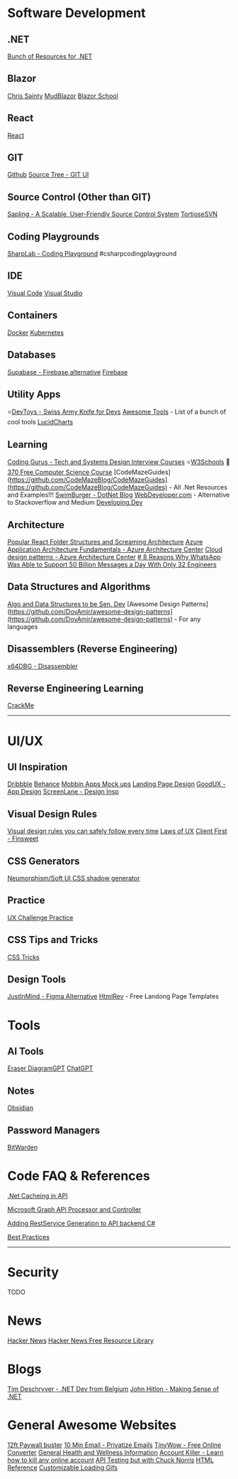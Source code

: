 # Software Development

## .NET
[Bunch of Resources for .NET](https://www.reddit.com/r/dotnet/comments/11lrf4p/best_netc_resources_for_senior_engineer/?utm_source=share&utm_medium=ios_app&utm_name=iossmf)

## Blazor

[Chris Sainty](https://chrissainty.com/)
[MudBlazor](https://mudblazor.com/)
[Blazor School](https://blazorschool.com/)

## React
[React](https://react.dev/learn)

## GIT 
[Github](https://github.com/)
[Source Tree - GIT UI](https://www.sourcetreeapp.com/)

## Source Control (Other than GIT)
[Sapling - A Scalable, User-Friendly Source Control System](https://sapling-scm.com/)
[TortioseSVN](https://tortoisesvn.net/)

## Coding Playgrounds
[SharpLab - Coding Playground](https://sharplab.io/) #csharpcodingplayground

## IDE
[Visual Code](https://code.visualstudio.com/)
[Visual Studio](https://visualstudio.microsoft.com/)

## Containers
[Docker](https://www.docker.com/)
[Kubernetes](https://kubernetes.io/)

## Databases
[Supabase - Firebase alternative](https://supabase.com/)
[Firebase](https://firebase.google.com/)

## Utility Apps
⭐[DevToys - Swiss Army Knife for Devs](https://devtoys.app/)
[Awesome Tools](https://www.notion.so/Awesome-Tools-0eae1820ee1843e793437208ccd069e9) - List of a bunch of cool tools
[LucidCharts](https://lucid.app/d)

## Learning
[Coding Gurus - Tech and Systems Design Interview Courses](https://www.designgurus.io/)
⭐[W3Schools](https://www.w3schools.com/)
🎒[370 Free Computer Science Course](https://www.freecodecamp.org/news/370-online-courses-with-real-college-credit-that-you-can-access-for-free-4fec5a28646/#computer-science)
[CodeMazeGuides](https://github.com/CodeMazeBlog/CodeMazeGuides](https://github.com/CodeMazeBlog/CodeMazeGuides) - All .Net Resources and Examples!!!
[SwimBurger - DotNet Blog](https://swimburger.net/)
[WebDeveloper.com](https://webdeveloper.com/) - Alternative to Stackoverflow and Medium
[Developing.Dev](https://www.developing.dev/)
## Architecture 
[Popular React Folder Structures and Screaming Architecture](https://profy.dev/article/react-folder-structure)
[Azure Application Architecture Fundamentals - Azure Architecture Center](https://learn.microsoft.com/en-us/azure/architecture/guide/)
[Cloud design patterns - Azure Architecture Center](https://learn.microsoft.com/en-us/azure/architecture/patterns/)
[# 8 Reasons Why WhatsApp Was Able to Support 50 Billion Messages a Day With Only 32 Engineers](https://newsletter.systemdesign.one/p/whatsapp-engineering)

## Data Structures and Algorithms
[Algo and Data Structures to be Sen. Dev](https://www.notion.so/Algo-and-Data-Structures-to-be-Sen-Dev-7e0245517da54c05a766320725c9e0bc)
[Awesome Design Patterns](https://github.com/DovAmir/awesome-design-patterns](https://github.com/DovAmir/awesome-design-patterns) - For any languages

## Disassemblers (Reverse Engineering)
[x64DBG - Disassembler](https://x64dbg.com/)


## Reverse Engineering Learning
[CrackMe](https://www.crackmes.one)


<hr>

# UI/UX

## UI Inspiration
[Dribbble](https://dribbble.com/)
[Behance](https://www.behance.net)
[Mobbin Apps Mock ups](https://mobbin.com/browse/ios/apps)
[Landing Page Design](https://www.lapa.ninja/)
[GoodUX - App Design](https://goodux.appcues.com/)
[ScreenLane - Design Insp](https://screenlane.com/)

## Visual Design Rules
[Visual design rules you can safely follow every time](https://anthonyhobday.com/sideprojects/saferules/?utm_source=webflow-inspo&utm_medium=email&utm_campaign=jan-25-2023)
[Laws of UX](https://lawsofux.com/info/)
[Client First - Finsweet](https://Finsweet.com/client-first)

## CSS Generators
[Neumorphism/Soft UI CSS shadow generator](https://neumorphism.io/#e0e0e0)

## Practice
[UX Challenge Practice](http://www.uxchallenge.co/)

## CSS Tips and Tricks
[CSS Tricks](https://css-tricks.com/)

## Design Tools
[JustInMind - Figma Alternative](https://www.justinmind.com/)
[HtmlRev](https://htmlrev.com/) - Free Landong Page Templates

# Tools

## AI Tools
[Eraser DiagramGPT](https://www.eraser.io/diagramgpt)
[ChatGPT](https://chat.openai.com/)

## Notes
[Obsidian](https://obsidian.md/)

## Password Managers
[BitWarden](https://bitwarden.com/)


# Code FAQ & References

[.Net Cacheing in API](https://www.notion.so/Net-Cacheing-in-API-bd6a66e322f448009ef23b133a5b9a7d)

[Microsoft Graph API Processor and Controller](https://www.notion.so/Microsoft-Graph-API-Processor-and-Controller-c94ac8033ec3479d942ffa9289b168ad)

[Adding RestService Generation to API backend C#](https://www.notion.so/Adding-RestService-Generation-to-API-backend-C-a1ede4871b394066b6388d78c8f9ca82)

[Best Practices](https://www.notion.so/Best-Practices-3d4759be0bf4464ca9458bb93a3e6e14)

<hr>

# Security
TODO

# News
[Hacker News](https://www.thehackernews.com)
[Hacker News Free Resource Library](https://thehackernews.tradepub.com/)

# Blogs
[Tim Deschryver - .NET Dev from Belgium]()
[John Hitlon - Making Sense of .NET](https://jonhilton.net/)


# General Awesome Websites

[12ft Paywall buster](https://12ft.io/)
[10 Min Email - Privatize Emails](https://10minutemail.com/)
[TinyWow - Free Online Converter](https://tinywow.com/)
[General Health and Wellness Information](https://www.innerbody.com/)
[Account Killer - Learn how to kill any online account](https://www.accountkiller.com/)
[API Testing but with Chuck Norris](https://api.chucknorris.io/)
[HTML Reference](https://htmlreference.io/)
[Customizable Loading Gifs](https://loading.io/)